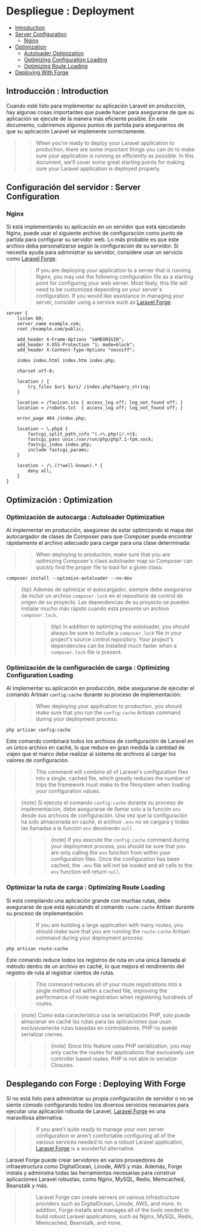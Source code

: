 # Despliegue : Deployment

- [Introduction](#introduction)
- [Server Configuration](#server-configuration)
    - [Nginx](#nginx)
- [Optimization](#optimization)
    - [Autoloader Optimization](#autoloader-optimization)
    - [Optimizing Configuration Loading](#optimizing-configuration-loading)
    - [Optimizing Route Loading](#optimizing-route-loading)
- [Deploying With Forge](#deploying-with-forge)

<a name="introduction"></a>
## Introducción : Introduction

Cuando esté listo para implementar su aplicación Laravel en producción, hay algunas cosas importantes que puede hacer para asegurarse de que su aplicación se ejecute de la manera más eficiente posible. En este documento, cubriremos algunos puntos de partida para asegurarnos de que su aplicación Laravel se implemente correctamente.
> > When you're ready to deploy your Laravel application to production, there are some important things you can do to make sure your application is running as efficiently as possible. In this document, we'll cover some great starting points for making sure your Laravel application is deployed properly.

<a name="server-configuration"></a>
## Configuración del servidor : Server Configuration

<a name="nginx"></a>
### Nginx

Si está implementando su aplicación en un servidor que está ejecutando Nginx, puede usar el siguiente archivo de configuración como punto de partida para configurar su servidor web. Lo más probable es que este archivo deba personalizarse según la configuración de su servidor. Si necesita ayuda para administrar su servidor, considere usar un servicio como [Laravel Forge](https://forge.laravel.com):
> > If you are deploying your application to a server that is running Nginx, you may use the following configuration file as a starting point for configuring your web server. Most likely, this file will need to be customized depending on your server's configuration. If you would like assistance in managing your server, consider using a service such as [Laravel Forge](https://forge.laravel.com):

    server {
        listen 80;
        server_name example.com;
        root /example.com/public;

        add_header X-Frame-Options "SAMEORIGIN";
        add_header X-XSS-Protection "1; mode=block";
        add_header X-Content-Type-Options "nosniff";

        index index.html index.htm index.php;

        charset utf-8;

        location / {
            try_files $uri $uri/ /index.php?$query_string;
        }

        location = /favicon.ico { access_log off; log_not_found off; }
        location = /robots.txt  { access_log off; log_not_found off; }

        error_page 404 /index.php;

        location ~ \.php$ {
            fastcgi_split_path_info ^(.+\.php)(/.+)$;
            fastcgi_pass unix:/var/run/php/php7.1-fpm.sock;
            fastcgi_index index.php;
            include fastcgi_params;
        }

        location ~ /\.(?!well-known).* {
            deny all;
        }
    }

<a name="optimization"></a>
## Optimización : Optimization

<a name="autoloader-optimization"></a>
### Optimización de autocarga : Autoloader Optimization

Al implementar en producción, asegúrese de estar optimizando el mapa del autocargador de clases de Composer para que Composer pueda encontrar rápidamente el archivo adecuado para cargar para una clase determinada:
> > When deploying to production, make sure that you are optimizing Composer's class autoloader map so Composer can quickly find the proper file to load for a given class:

    composer install --optimize-autoloader --no-dev

> {tip} Además de optimizar el autocargador, siempre debe asegurarse de incluir un archivo `composer.lock` en el repositorio de control de origen de su proyecto. Las dependencias de su proyecto se pueden instalar mucho más rápido cuando está presente un archivo `composer.lock`.
> > > {tip} In addition to optimizing the autoloader, you should always be sure to include a `composer.lock` file in your project's source control repository. Your project's dependencies can be installed much faster when a `composer.lock` file is present.

<a name="optimizing-configuration-loading"></a>
### Optimización de la configuración de carga : Optimizing Configuration Loading

Al implementar su aplicación en producción, debe asegurarse de ejecutar el comando Artisan `config:cache` durante su proceso de implementación:
> > When deploying your application to production, you should make sure that you run the `config:cache` Artisan command during your deployment process:

    php artisan config:cache

Este comando combinará todos los archivos de configuración de Laravel en un único archivo en caché, lo que reduce en gran medida la cantidad de viajes que el marco debe realizar al sistema de archivos al cargar los valores de configuración.
> > This command will combine all of Laravel's configuration files into a single, cached file, which greatly reduces the number of trips the framework must make to the filesystem when loading your configuration values.

> {note} Si ejecuta el comando `config:cache` durante su proceso de implementación, debe asegurarse de llamar solo a la función `env` desde sus archivos de configuración. Una vez que la configuración ha sido almacenada en caché, el archivo `.env` no se cargará y todas las llamadas a la función `env` devolverán `null`.
> > > {note} If you execute the `config:cache` command during your deployment process, you should be sure that you are only calling the `env` function from within your configuration files. Once the configuration has been cached, the `.env` file will not be loaded and all calls to the `env` function will return `null`.

<a name="optimizing-route-loading"></a>
### Optimizar la ruta de carga : Optimizing Route Loading

Si está compilando una aplicación grande con muchas rutas, debe asegurarse de que está ejecutando el comando `route:cache` Artisan durante su proceso de implementación:
> > If you are building a large application with many routes, you should make sure that you are running the `route:cache` Artisan command during your deployment process:

    php artisan route:cache

Este comando reduce todos los registros de ruta en una única llamada al método dentro de un archivo en caché, lo que mejora el rendimiento del registro de ruta al registrar cientos de rutas.
> > This command reduces all of your route registrations into a single method call within a cached file, improving the performance of route registration when registering hundreds of routes.

> {note} Como esta característica usa la serialización PHP, solo puede almacenar en caché las rutas para las aplicaciones que usan exclusivamente rutas basadas en controladores. PHP no puede serializar cierres.
> > > {note} Since this feature uses PHP serialization, you may only cache the routes for applications that exclusively use controller based routes. PHP is not able to serialize Closures.

<a name="deploying-with-forge"></a>
## Desplegando con Forge : Deploying With Forge

Si no está listo para administrar su propia configuración de servidor o no se siente cómodo configurando todos los diversos servicios necesarios para ejecutar una aplicación robusta de Laravel, [Laravel Forge](https://forge.laravel.com) es una maravillosa alternativa.
> > If you aren't quite ready to manage your own server configuration or aren't comfortable configuring all of the various services needed to run a robust Laravel application, [Laravel Forge](https://forge.laravel.com) is a wonderful alternative.

Laravel Forge puede crear servidores en varios proveedores de infraestructura como DigitalOcean, Linode, AWS y más. Además, Forge instala y administra todas las herramientas necesarias para construir aplicaciones Laravel robustas, como Nginx, MySQL, Redis, Memcached, Beanstalk y más.
> > Laravel Forge can create servers on various infrastructure providers such as DigitalOcean, Linode, AWS, and more. In addition, Forge installs and manages all of the tools needed to build robust Laravel applications, such as Nginx, MySQL, Redis, Memcached, Beanstalk, and more.
